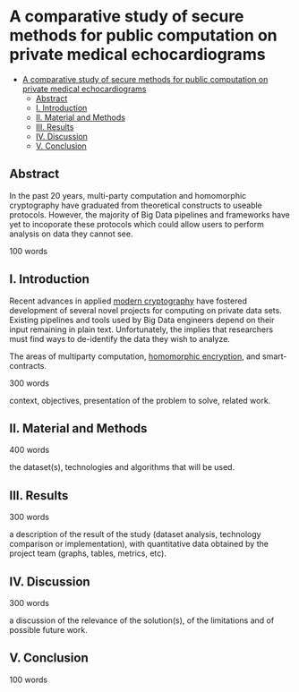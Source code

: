 # A comparative study of secure methods for public computation on private medical echocardiograms

- [A comparative study of secure methods for public computation on private medical echocardiograms](#a-comparative-study-of-secure-methods-for-public-computation-on-private-medical-echocardiograms)
  - [Abstract](#abstract)
  - [I. Introduction](#i-introduction)
  - [II. Material and Methods](#ii-material-and-methods)
  - [III. Results](#iii-results)
  - [IV. Discussion](#iv-discussion)
  - [V. Conclusion](#v-conclusion)

## Abstract

In the past 20 years, multi-party computation and homomorphic cryptography have graduated from theoretical constructs to useable protocols. However, the majority of Big Data pipelines and frameworks have yet to incoporate these protocols which could allow users to perform analysis on data they cannot see.

100 words

## I. Introduction

Recent advances in applied [modern cryptography](https://en.wikipedia.org/wiki/Cryptography#Modern_cryptography) have  fostered development of several novel projects for computing on private data sets.
Existing pipelines and tools used by Big Data engineers depend on their input remaining in plain text. Unfortunately, the implies that researchers must find ways to de-identify the data they wish to analyze.

The areas of multiparty computation, [homomorphic encryption](https://homomorphicencryption.org/introduction/), and smart-contracts.


300 words

context, objectives, presentation of the problem to solve, related work.


## II. Material and Methods

400 words

the dataset(s), technologies and algorithms that will be used.

## III. Results

300 words

a description of the result of the study (dataset analysis, technology comparison or implementation), with quantitative data obtained by the project team (graphs, tables, metrics, etc).

## IV. Discussion

300 words

a discussion of the relevance of the solution(s), of the limitations and of possible future work.

## V. Conclusion

100 words